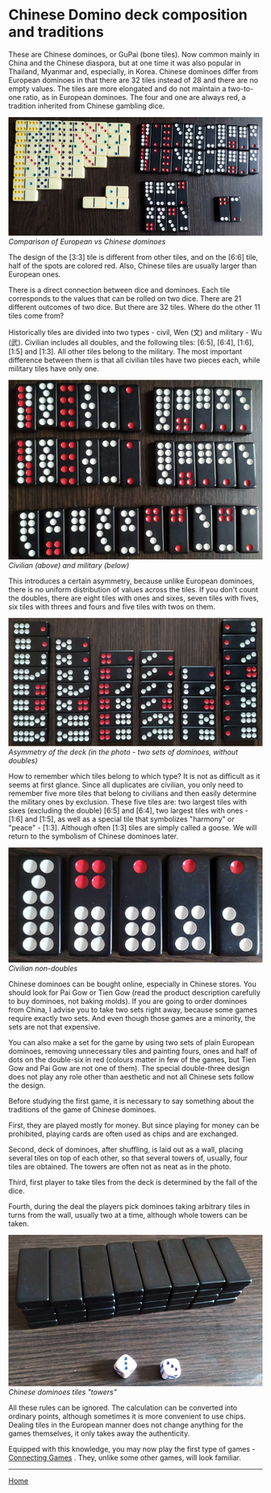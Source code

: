 # Chinese Domino deck composition and traditions

These are Chinese dominoes, or GuPai (bone tiles). Now common mainly in China and the Chinese diaspora, but at one time it was also popular in Thailand, Myanmar and, especially, in Korea. Chinese dominoes differ from European dominoes in that there are 32 tiles instead of 28 and there are no empty values. The tiles are more elongated and do not maintain a two-to-one ratio, as in European dominoes. The four and one are always red, a tradition inherited from Chinese gambling dice. 

![](/docs/assets/images/gupai/ch-europe-3.jpg)  
_Comparison of European vs Chinese dominoes_

The design of the [3:3] tile is different from other tiles, and on the [6:6] tile, half of the spots are colored red. Also, Chinese tiles are usually larger than European ones. 

There is a direct connection between dice and dominoes. Each tile corresponds to the values that can be rolled on two dice. There are 21 different outcomes of two dice. But there are 32 tiles. Where do the other 11 tiles come from? 

Historically tiles are divided into two types - civil, Wen (文) and military - Wu (武). Civilian includes all doubles, and the following tiles: [6:5], [6:4], [1:6], [1:5] and [1:3]. All other tiles belong to the military. The most important difference between them is that all civilian tiles have two pieces each, while military tiles have only one. 

![](/docs/assets/images/gupai/wu-wen.jpg)  
_Civilian (above) and military (below)_

This introduces a certain asymmetry, because unlike European dominoes, there is no uniform distribution of values across the tiles. If you don't count the doubles, there are eight tiles with ones and sixes, seven tiles with fives, six tiles with threes and fours and five tiles with twos on them. 

![](/docs/assets/images/gupai/asymetry.jpg)  
_Asymmetry of the deck (in the photo - two sets of dominoes, without doubles)_

How to remember which tiles belong to which type? It is not as difficult as it seems at first glance. Since all duplicates are civilian, you only need to remember five more tiles that belong to civilians and then easily determine the military ones by exclusion. These five tiles are: two largest tiles with sixes (excluding the double) [6:5] and [6:4], two largest tiles with ones - [1:6] and [1:5], as well as a special tile that symbolizes "harmony" or "peace" - [1:3]. Although often [1:3] tiles are simply called a goose. We will return to the symbolism of Chinese dominoes later. 

![](/docs/assets/images/gupai/wen-non-doubles.jpg)  
_Civilian non-doubles_

Chinese dominoes can be bought online, especially in Chinese stores. You should look for Pai Gow or Tien Gow (read the product description carefully to buy dominoes, not baking molds). If you are going to order dominoes from China, I advise you to take two sets right away, because some games require exactly two sets. And even though those games are a minority, the sets are not that expensive. 

You can also make a set for the game by using two sets of plain European dominoes, removing unnecessary tiles and painting fours, ones and half of dots on the double-six in red (colours matter in few of the games, but Tien Gow and Pai Gow are not one of them). The special double-three design does not play any role other than aesthetic and not all Chinese sets follow the design. 

Before studying the first game, it is necessary to say something about the traditions of the game of Chinese dominoes. 

First, they are played mostly for money. But since playing for money can be prohibited, playing cards are often used as chips and are exchanged. 

Second, deck of dominoes, after shuffling, is laid out as a wall, placing several tiles on top of each other, so that several towers of, usually, four tiles are obtained. The towers are often not as neat as in the photo. 

Third, first player to take tiles from the deck is determined by the fall of the dice. 

Fourth, during the deal the players pick dominoes taking arbitrary tiles in turns from the wall, usually two at a time, although whole towers can be taken. 

![](/docs/assets/images/gupai/stacks.jpg)  
_Chinese dominoes tiles "towers"_

All these rules can be ignored. The calculation can be converted into ordinary points, although sometimes it is more convenient to use chips. Dealing tiles in the European manner does not change anything for the games themselves, it only takes away the authenticity. 

Equipped with this knowledge, you may now play the first type of games - [Connecting Games](/gupai/connecting-games.html) . They, unlike some other games, will look familiar. 

---  

[Home](/gupai/index.html)
